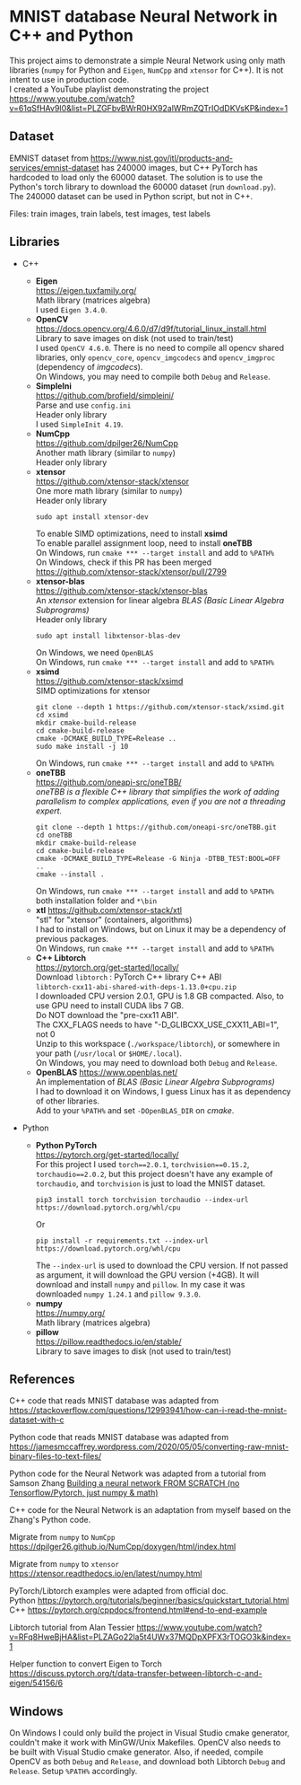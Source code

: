 # MNIST database Neural Network in C++ and Python

This project aims to demonstrate a simple Neural Network using only math libraries (`numpy` for Python and `Eigen`,
`NumCpp` and `xtensor` for C++). It is not intent to use in production code.  
I created a YouTube playlist demonstrating the
project https://www.youtube.com/watch?v=61qSfHAv9I0&list=PLZGFbvBWrR0HX92alWRmZQTrIOdDKVsKP&index=1

## Dataset

EMNIST dataset from https://www.nist.gov/itl/products-and-services/emnist-dataset has 240000 images, but C++ PyTorch has
hardcoded to load only the 60000 dataset. The solution is to use the Python's torch library to download the 60000
dataset (run `download.py`). The 240000 dataset can be used in Python script, but not in C++.

Files: train images, train labels, test images, test labels

## Libraries

- C++
    - **Eigen**  
      https://eigen.tuxfamily.org/  
      Math library (matrices algebra)  
      I used `Eigen 3.4.0`.
    - **OpenCV**  
      https://docs.opencv.org/4.6.0/d7/d9f/tutorial_linux_install.html  
      Library to save images on disk (not used to train/test)  
      I used `OpenCV 4.6.0`. There is no need to compile all opencv shared libraries, only `opencv_core`,
      `opencv_imgcodecs` and `opencv_imgproc` (dependency of _imgcodecs_).  
      On Windows, you may need to compile both `Debug` and `Release`.  
    - **SimpleIni**  
      https://github.com/brofield/simpleini/  
      Parse and use `config.ini`  
      Header only library  
      I used `SimpleInit 4.19`.
    - **NumCpp**  
      https://github.com/dpilger26/NumCpp  
      Another math library (similar to `numpy`)  
      Header only library
    - **xtensor**  
      https://github.com/xtensor-stack/xtensor  
      One more math library (similar to `numpy`)  
      Header only library
      ```shell
      sudo apt install xtensor-dev
      ```
      To enable SIMD optimizations, need to install **xsimd**  
      To enable parallel assignment loop, need to install **oneTBB**  
      On Windows, run `cmake *** --target install` and add to `%PATH%`  
      On Windows, check if this PR has been merged https://github.com/xtensor-stack/xtensor/pull/2799  
    - **xtensor-blas**  
      https://github.com/xtensor-stack/xtensor-blas  
      An _xtensor_ extension for linear algebra _BLAS (Basic Linear Algebra Subprograms)_  
      Header only library
      ```shell
      sudo apt install libxtensor-blas-dev
      ```
      On Windows, we need `OpenBLAS`  
      On Windows, run `cmake *** --target install` and add to `%PATH%`  
    - **xsimd**  
      https://github.com/xtensor-stack/xsimd  
      SIMD optimizations for xtensor
      ```shell
      git clone --depth 1 https://github.com/xtensor-stack/xsimd.git
      cd xsimd
      mkdir cmake-build-release
      cd cmake-build-release
      cmake -DCMAKE_BUILD_TYPE=Release ..
      sudo make install -j 10
      ```
      On Windows, run `cmake *** --target install` and add to `%PATH%`  
    - **oneTBB**  
      https://github.com/oneapi-src/oneTBB/  
      _oneTBB is a flexible C++ library that simplifies the work of adding parallelism to complex applications, even if
      you are not a threading expert._
      ```shell
      git clone --depth 1 https://github.com/oneapi-src/oneTBB.git
      cd oneTBB
      mkdir cmake-build-release
      cd cmake-build-release
      cmake -DCMAKE_BUILD_TYPE=Release -G Ninja -DTBB_TEST:BOOL=OFF ..
      cmake --install .
      ```
      On Windows, run `cmake *** --target install` and add to `%PATH%` both installation folder and `*\bin`  
    - **xtl**
      https://github.com/xtensor-stack/xtl  
      "stl" for "xtensor" (containers, algorithms)  
      I had to install on Windows, but on Linux it may be a dependency of previous packages.  
      On Windows, run `cmake *** --target install` and add to `%PATH%`  
    - **C++ Libtorch**  
      https://pytorch.org/get-started/locally/  
      Download `libtorch` : PyTorch C++ library C++ ABI  
      `libtorch-cxx11-abi-shared-with-deps-1.13.0+cpu.zip`  
      I downloaded CPU version 2.0.1, GPU is 1.8 GB compacted. Also, to use GPU need to install CUDA libs 7 GB.  
      Do NOT download the "pre-cxx11 ABI".  
      The CXX_FLAGS needs to have "-D_GLIBCXX_USE_CXX11_ABI=1", not 0  
      Unzip to this workspace (`./workspace/libtorch`), or somewhere in your path (`/usr/local` or `$HOME/.local`).  
      On Windows, you may need to download both `Debug` and `Release`.  
    - **OpenBLAS**
      https://www.openblas.net/  
      An implementation of _BLAS (Basic Linear Algebra Subprograms)_  
      I had to download it on Windows, I guess Linux has it as dependency of other libraries.  
      Add to your `%PATH%` and set `-DOpenBLAS_DIR` on _cmake_.  

- Python
    - **Python PyTorch**  
      https://pytorch.org/get-started/locally/  
      For this project I used `torch==2.0.1`, `torchvision==0.15.2`, `torchaudio==2.0.2`, but this project doesn't have
      any example of `torchaudio`, and `torchvision` is just to load the MNIST dataset.
      ```shell
      pip3 install torch torchvision torchaudio --index-url https://download.pytorch.org/whl/cpu
      ```
      Or
      ```shell
      pip install -r requirements.txt --index-url https://download.pytorch.org/whl/cpu
      ```
      The `--index-url` is used to download the CPU version. If not passed as argument, it will download the GPU
      version (+4GB).
      It will download and install `numpy` and `pillow`. In my case it was downloaded `numpy 1.24.1` and `pillow 9.3.0`.
    - **numpy**  
      https://numpy.org/  
      Math library (matrices algebra)
    - **pillow**  
      https://pillow.readthedocs.io/en/stable/  
      Library to save images to disk (not used to train/test)

## References

C++ code that reads MNIST database was adapted
from https://stackoverflow.com/questions/12993941/how-can-i-read-the-mnist-dataset-with-c

Python code that reads MNIST database was adapted
from https://jamesmccaffrey.wordpress.com/2020/05/05/converting-raw-mnist-binary-files-to-text-files/

Python code for the Neural Network was adapted from a tutorial from Samson
Zhang [Building a neural network FROM SCRATCH (no Tensorflow/Pytorch, just numpy & math)](https://www.youtube.com/watch?v=w8yWXqWQYmU)

C++ code for the Neural Network is an adaptation from myself based on the Zhang's Python code.

Migrate from `numpy` to `NumCpp` https://dpilger26.github.io/NumCpp/doxygen/html/index.html

Migrate from `numpy` to `xtensor` https://xtensor.readthedocs.io/en/latest/numpy.html

PyTorch/Libtorch examples were adapted from official doc.  
Python https://pytorch.org/tutorials/beginner/basics/quickstart_tutorial.html  
C++ https://pytorch.org/cppdocs/frontend.html#end-to-end-example

Libtorch tutorial from Alan
Tessier https://www.youtube.com/watch?v=RFq8HweBjHA&list=PLZAGo22la5t4UWx37MQDpXPFX3rTOGO3k&index=1

Helper function to convert Eigen to Torch
https://discuss.pytorch.org/t/data-transfer-between-libtorch-c-and-eigen/54156/6

## Windows

On Windows I could only build the project in Visual Studio cmake generator, couldn't make it work with MinGW/Unix
Makefiles. OpenCV also needs to be built with Visual Studio cmake generator. Also, if needed, compile OpenCV as both `Debug` and `Release`, and download both Libtorch `Debug` and `Release`. Setup `%PATH%` accordingly.  
